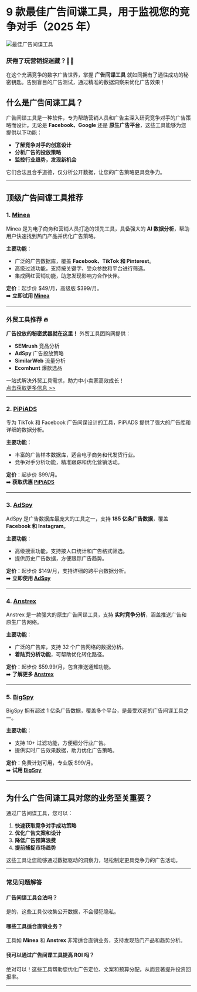 # 9 款最佳广告间谍工具，用于监视您的竞争对手（2025 年）

![最佳广告间谍工具](https://affmaven.com/wp-content/uploads/2024/12/Best-Ads-Spy-Tools-for-Spying-on-Your-Competitors-1024x512.webp)

### 厌倦了玩营销捉迷藏？🕵️‍♀️  
在这个充满竞争的数字广告世界，掌握 **广告间谍工具** 就如同拥有了通往成功的秘密钥匙。告别盲目的广告测试，通过精准的数据洞察来优化广告效果！

## 什么是广告间谍工具？
广告间谍工具是一种软件，专为帮助营销人员和广告主深入研究竞争对手的广告策略而设计。无论是 **Facebook、Google** 还是 **原生广告平台**，这些工具能够为您提供以下功能：  

- **了解竞争对手的创意设计**  
- **分析广告的投放策略**  
- **监控行业趋势，发现新机会**

它们合法且合乎道德，仅分析公开数据，让您的广告策略更具竞争力。

---

## 顶级广告间谍工具推荐

### 1. [Minea](https://affmaven.com/zh-CN/go/minea)
Minea 是为电子商务和营销人员打造的领先工具，具备强大的 **AI 数据分析**，帮助用户快速找到热门产品并优化广告策略。

**主要功能**：
- 广泛的广告数据库，覆盖 **Facebook、TikTok 和 Pinterest**。
- 高级过滤功能，支持按关键字、受众参数和平台进行筛选。
- 集成网红营销功能，助您发现影响力合作伙伴。

**定价**：起步价 $49/月，高级版 $399/月。  
➡️ **立即试用 [Minea](https://affmaven.com/zh-CN/go/minea)**  

---

### 外贸工具推荐 🔥  
**广告投放的秘密武器就在这里！** 外贸工具团购网提供：  
- **SEMrush** 竞品分析  
- **AdSpy** 广告投放策略  
- **SimilarWeb** 流量分析  
- **Ecomhunt** 爆款选品  

一站式解决外贸工具需求，助力中小卖家高效成长！  
[点击获取更多信息 >>](https://bit.ly/waimao518)  

---

### 2. [PiPiADS](https://affmaven.com/zh-CN/go/pipiads)
专为 TikTok 和 Facebook 广告间谍设计的工具，PiPiADS 提供了强大的广告库和详细的数据分析。

**主要功能**：
- 丰富的广告样本数据库，适合电子商务和代发货行业。
- 竞争对手分析功能，精准跟踪和优化营销活动。

**定价**：起步价 $99/月。  
➡️ **获取优惠 [PiPiADS](https://affmaven.com/zh-CN/go/pipiads)**  

---

### 3. [AdSpy](https://affmaven.com/zh-CN/go/adspy)
AdSpy 是广告数据库最庞大的工具之一，支持 **185 亿条广告数据**，覆盖 **Facebook 和 Instagram**。

**主要功能**：
- 高级搜索功能，支持按人口统计和广告格式筛选。
- 提供历史广告数据，方便跟踪广告趋势。

**定价**：起步价 $149/月，支持详细的跨平台数据分析。  
➡️ **立即使用 [AdSpy](https://affmaven.com/zh-CN/go/adspy)**  

---

### 4. [Anstrex](https://affmaven.com/zh-CN/go/anstrex)
Anstrex 是一款强大的原生广告间谍工具，支持 **实时竞争分析**，涵盖推送广告和原生广告网络。

**主要功能**：
- 广泛的广告库，支持 32 个广告网络的数据分析。
- **着陆页分析功能**，可帮助优化转化路径。

**定价**：起步价 $59.99/月，包含推送通知功能。  
➡️ **了解更多 [Anstrex](https://affmaven.com/zh-CN/go/anstrex)**  

---

### 5. [BigSpy](https://affmaven.com/zh-CN/go/bigspy)
BigSpy 拥有超过 1 亿条广告数据，覆盖多个平台，是最受欢迎的广告间谍工具之一。

**主要功能**：
- 支持 10+ 过滤功能，方便细分行业广告。
- 提供实时广告效果数据，助力优化广告策略。

**定价**：免费计划可用，专业版 $99/月。  
➡️ **试用 [BigSpy](https://affmaven.com/zh-CN/go/bigspy)**  

---

## 为什么广告间谍工具对您的业务至关重要？
通过广告间谍工具，您可以：
1. **快速获取竞争对手成功策略**  
2. **优化广告文案和设计**  
3. **降低广告预算浪费**  
4. **提前捕捉市场趋势**

这些工具让您能够通过数据驱动的洞察力，轻松制定更具竞争力的广告活动。

---

### 常见问题解答

#### 广告间谍工具合法吗？
是的，这些工具仅收集公开数据，不会侵犯隐私。

#### 哪些工具适合直销业务？
工具如 **Minea** 和 **Anstrex** 非常适合直销业务，支持发现热门产品和趋势分析。

#### 我可以通过广告间谍工具提高 ROI 吗？
绝对可以！这些工具帮助您优化广告定位、文案和预算分配，从而显著提升投资回报率。

---


